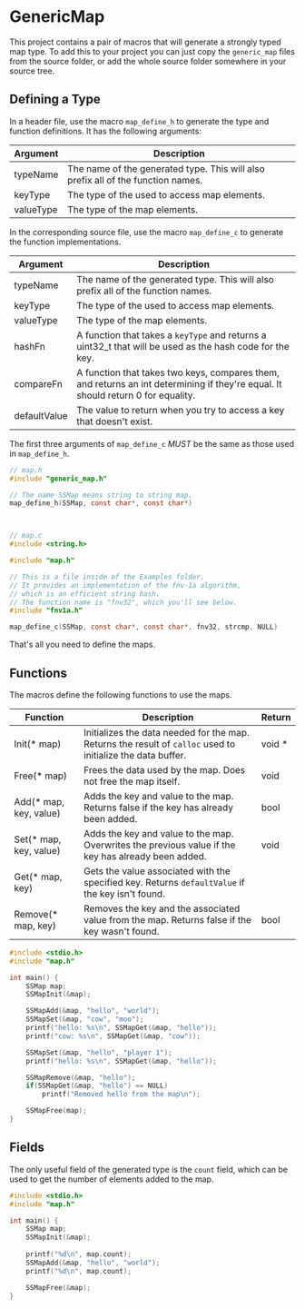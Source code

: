 # GenericMap

This project contains a pair of macros that will generate a strongly typed map type. To add this to your project you can just copy the `generic_map` files from the source folder, or add the whole source folder somewhere in your source tree.

## Defining a Type

In a header file, use the macro `map_define_h` to generate the type and function definitions. It has the following arguments:

| Argument | Description |
| --- | --- |
| typeName | The name of the generated type. This will also prefix all of the function names. |
| keyType | The type of the used to access map elements. |
| valueType | The type of the map elements. |

In the corresponding source file, use the macro `map_define_c` to generate the function implementations.

| Argument | Description |
| --- | --- |
| typeName | The name of the generated type. This will also prefix all of the function names. |
| keyType | The type of the used to access map elements. |
| valueType | The type of the map elements. |
| hashFn | A function that takes a `keyType` and returns a uint32_t that will be used as the hash code for the key. |
| compareFn | A function that takes two keys, compares them, and returns an int determining if they're equal. It should return 0 for equality. |
| defaultValue | The value to return when you try to access a key that doesn't exist. |

The first three arguments of `map_define_c` *MUST* be the same as those used in `map_define_h`.

```c
// map.h
#include "generic_map.h"

// The name SSMap means string to string map.
map_define_h(SSMap, const char*, const char*)



// map.c
#include <string.h>

#include "map.h"

// This is a file inside of the Examples folder.
// It provides an implementation of the fnv-1a algorithm,
// which is an efficient string hash.
// The function name is "fnv32", which you'll see below.
#include "fnv1a.h"

map_define_c(SSMap, const char*, const char*, fnv32, strcmp, NULL)
```

That's all you need to define the maps.

## Functions

The macros define the following functions to use the maps.

| Function | Description | Return |
| --- | --- | --- |
| <typeName>Init(<typeName>\* map) | Initializes the data needed for the map. Returns the result of `calloc` used to initialize the data buffer. | void \* |
| <typeName>Free(<typeName>\* map) | Frees the data used by the map. Does not free the map itself. | void |
| <typeName>Add(<typeName>\* map, <keyType> key, <valueType> value) | Adds the key and value to the map. Returns false if the key has already been added. | bool |
| <typeName>Set(<typeName>\* map, <keyType> key, <valueType> value) | Adds the key and value to the map. Overwrites the previous value if the key has already been added. | void |
| <typeName>Get(<typeName>\* map, <keyType> key) | Gets the value associated with the specified key. Returns `defaultValue` if the key isn't found. | <valueType> |
| <typeName>Remove(<typeName>\* map, <keyType> key) | Removes the key and the associated value from the map. Returns false if the key wasn't found. | bool |

```c
#include <stdio.h>
#include "map.h"

int main() {
    SSMap map;
    SSMapInit(&map);

    SSMapAdd(&map, "hello", "world");
    SSMapSet(&map, "cow", "moo");
    printf("hello: %s\n", SSMapGet(&map, "hello"));
    printf("cow: %s\n", SSMapGet(&map, "cow"));

    SSMapSet(&map, "hello", "player 1");
    printf("hello: %s\n", SSMapGet(&map, "hello"));

    SSMapRemove(&map, "hello");
    if(SSMapGet(&map, "hello") == NULL)
        printf("Removed hello from the map\n");

    SSMapFree(map);
}
```

## Fields

The only useful field of the generated type is the `count` field, which can be used to get the number of elements added to the map.

```c
#include <stdio.h>
#include "map.h"

int main() {
    SSMap map;
    SSMapInit(&map);
    
    printf("%d\n", map.count);
    SSMapAdd(&map, "hello", "world");
    printf("%d\n", map.count);

    SSMapFree(&map);
}
```